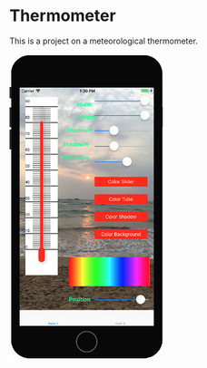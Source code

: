 # Thermometer
This is a project on a meteorological thermometer.

![](https://github.com/AlexTikhomirov/Thermometer/blob/master/image/Thermometer_Screen_Shot.png)
